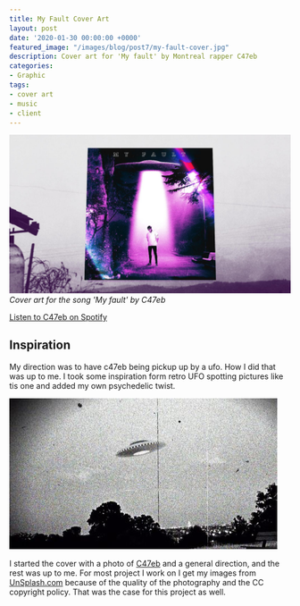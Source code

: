 ```yaml
---
title: My Fault Cover Art
layout: post
date: '2020-01-30 00:00:00 +0000'
featured_image: "/images/blog/post7/my-fault-cover.jpg"
description: Cover art for 'My fault' by Montreal rapper C47eb
categories:
- Graphic
tags:
- cover art
- music
- client
---
```


![My Fault Cover Art](/images/blog/post7/my-fault-cover.jpg)
*Cover art for the song 'My fault' by C47eb*

[Listen to C47eb on Spotify](https://open.spotify.com/artist/7ikcvK3cd6JrXFfyVMwbHV)

## Inspiration
My direction was to have c47eb being pickup up by a ufo. How I did that was up to me. I took some inspiration form retro UFO spotting pictures like tis one and added my own psychedelic twist.

![UFO Inspiration](/images/blog/post7/ufo-inspo.jpg)

I started the cover with a photo of [C47eb](https://open.spotify.com/artist/7ikcvK3cd6JrXFfyVMwbHV)  and a general direction, and the rest was up to me.
For most project I work on I get my images from [UnSplash.com](https://unsplash.com/) because of the quality of the photography and the CC copyright policy. That was the case for this project as well.
